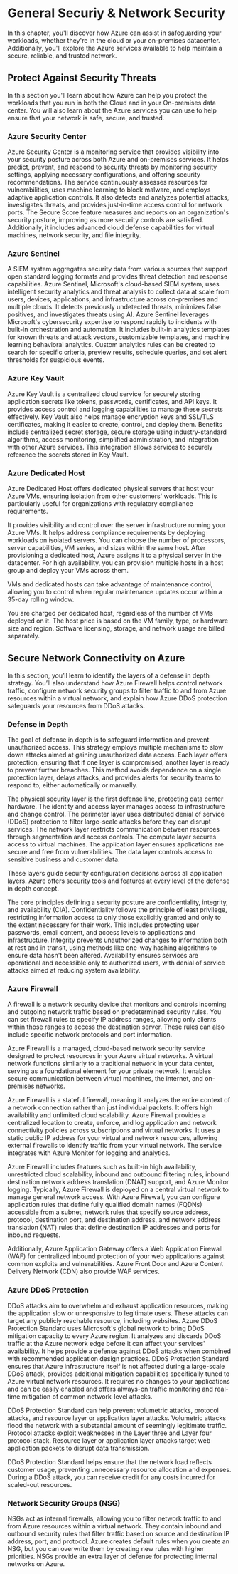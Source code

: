 # General Securiy & Network Security

In this chapter, you'll discover how Azure can assist in safeguarding your workloads, whether they're in the cloud or your on-premises datacenter. Additionally, you'll explore the Azure services available to help maintain a secure, reliable, and trusted network.

## Protect Against Security Threats

In this section you'll learn about how Azure can help you protect the workloads that you run in both the Cloud and in your On-premises data center. You will also learn about the Azure services you can use to help ensure that your network is safe, secure, and trusted.

### Azure Security Center

Azure Security Center is a monitoring service that provides visibility into your security posture across both Azure and on-premises services. It helps predict, prevent, and respond to security threats by monitoring security settings, applying necessary configurations, and offering security recommendations. The service continuously assesses resources for vulnerabilities, uses machine learning to block malware, and employs adaptive application controls. It also detects and analyzes potential attacks, investigates threats, and provides just-in-time access control for network ports. The Secure Score feature measures and reports on an organization's security posture, improving as more security controls are satisfied. Additionally, it includes advanced cloud defense capabilities for virtual machines, network security, and file integrity.

### Azure Sentinel

A SIEM system aggregates security data from various sources that support open standard logging formats and provides threat detection and response capabilities. Azure Sentinel, Microsoft's cloud-based SIEM system, uses intelligent security analytics and threat analysis to collect data at scale from users, devices, applications, and infrastructure across on-premises and multiple clouds. It detects previously undetected threats, minimizes false positives, and investigates threats using AI. Azure Sentinel leverages Microsoft's cybersecurity expertise to respond rapidly to incidents with built-in orchestration and automation. It includes built-in analytics templates for known threats and attack vectors, customizable templates, and machine learning behavioral analytics. Custom analytics rules can be created to search for specific criteria, preview results, schedule queries, and set alert thresholds for suspicious events.

### Azure Key Vault

Azure Key Vault is a centralized cloud service for securely storing application secrets like tokens, passwords, certificates, and API keys. It provides access control and logging capabilities to manage these secrets effectively. Key Vault also helps manage encryption keys and SSL/TLS certificates, making it easier to create, control, and deploy them. Benefits include centralized secret storage, secure storage using industry-standard algorithms, access monitoring, simplified administration, and integration with other Azure services. This integration allows services to securely reference the secrets stored in Key Vault.


### Azure Dedicated Host
 
Azure Dedicated Host offers dedicated physical servers that host your Azure VMs, ensuring isolation from other customers' workloads. This is particularly useful for organizations with regulatory compliance requirements.

It provides visibility and control over the server infrastructure running your Azure VMs. It helps address compliance requirements by deploying workloads on isolated servers. You can choose the number of processors, server capabilities, VM series, and sizes within the same host. After provisioning a dedicated host, Azure assigns it to a physical server in the datacenter. For high availability, you can provision multiple hosts in a host group and deploy your VMs across them.

VMs and dedicated hosts can take advantage of maintenance control, allowing you to control when regular maintenance updates occur within a 35-day rolling window.

You are charged per dedicated host, regardless of the number of VMs deployed on it. The host price is based on the VM family, type, or hardware size and region. Software licensing, storage, and network usage are billed separately.

## Secure Network Connectivity on Azure

In this section, you’ll learn to identify the layers of a defense in depth strategy. You’ll also understand how Azure Firewall helps control network traffic, configure network security groups to filter traffic to and from Azure resources within a virtual network, and explain how Azure DDoS protection safeguards your resources from DDoS attacks.

### Defense in Depth

The goal of defense in depth is to safeguard information and prevent unauthorized access. This strategy employs multiple mechanisms to slow down attacks aimed at gaining unauthorized data access. Each layer offers protection, ensuring that if one layer is compromised, another layer is ready to prevent further breaches. This method avoids dependence on a single protection layer, delays attacks, and provides alerts for security teams to respond to, either automatically or manually.

The physical security layer is the first defense line, protecting data center hardware. The identity and access layer manages access to infrastructure and change control. The perimeter layer uses distributed denial of service (DDoS) protection to filter large-scale attacks before they can disrupt services. The network layer restricts communication between resources through segmentation and access controls. The compute layer secures access to virtual machines. The application layer ensures applications are secure and free from vulnerabilities. The data layer controls access to sensitive business and customer data.

These layers guide security configuration decisions across all application layers. Azure offers security tools and features at every level of the defense in depth concept.

The core principles defining a security posture are confidentiality, integrity, and availability (CIA). Confidentiality follows the principle of least privilege, restricting information access to only those explicitly granted and only to the extent necessary for their work. This includes protecting user passwords, email content, and access levels to applications and infrastructure. Integrity prevents unauthorized changes to information both at rest and in transit, using methods like one-way hashing algorithms to ensure data hasn't been altered. Availability ensures services are operational and accessible only to authorized users, with denial of service attacks aimed at reducing system availability.

### Azure Firewall

A firewall is a network security device that monitors and controls incoming and outgoing network traffic based on predetermined security rules. You can set firewall rules to specify IP address ranges, allowing only clients within those ranges to access the destination server. These rules can also include specific network protocols and port information.

Azure Firewall is a managed, cloud-based network security service designed to protect resources in your Azure virtual networks. A virtual network functions similarly to a traditional network in your data center, serving as a foundational element for your private network. It enables secure communication between virtual machines, the internet, and on-premises networks.

Azure Firewall is a stateful firewall, meaning it analyzes the entire context of a network connection rather than just individual packets. It offers high availability and unlimited cloud scalability. Azure Firewall provides a centralized location to create, enforce, and log application and network connectivity policies across subscriptions and virtual networks. It uses a static public IP address for your virtual and network resources, allowing external firewalls to identify traffic from your virtual network. The service integrates with Azure Monitor for logging and analytics.

Azure Firewall includes features such as built-in high availability, unrestricted cloud scalability, inbound and outbound filtering rules, inbound destination network address translation (DNAT) support, and Azure Monitor logging. Typically, Azure Firewall is deployed on a central virtual network to manage general network access. With Azure Firewall, you can configure application rules that define fully qualified domain names (FQDNs) accessible from a subnet, network rules that specify source address, protocol, destination port, and destination address, and network address translation (NAT) rules that define destination IP addresses and ports for inbound requests.

Additionally, Azure Application Gateway offers a Web Application Firewall (WAF) for centralized inbound protection of your web applications against common exploits and vulnerabilities. Azure Front Door and Azure Content Delivery Network (CDN) also provide WAF services.

### Azure DDoS Protection

DDoS attacks aim to overwhelm and exhaust application resources, making the application slow or unresponsive to legitimate users. These attacks can target any publicly reachable resource, including websites.
Azure DDoS Protection Standard uses Microsoft's global network to bring DDoS mitigation capacity to every Azure region. It analyzes and discards DDoS traffic at the Azure network edge before it can affect your services' availability. It helps provide a defense against DDoS attacks when combined with recommended application design practices.
DDoS Protection Standard ensures that Azure infrastructure itself is not affected during a large-scale DDoS attack, provides additional mitigation capabilities specifically tuned to Azure virtual network resources. It requires no changes to your applications and can be easily enabled and offers always-on traffic monitoring and real-time mitigation of common network-level attacks.

DDoS Protection Standard can help prevent volumetric attacks, protocol attacks, and resource layer or application layer attacks. Volumetric attacks flood the network with a substantial amount of seemingly legitimate traffic. Protocol attacks exploit weaknesses in the Layer three and Layer four protocol stack. Resource layer or application layer attacks target web application packets to disrupt data transmission.

DDoS Protection Standard helps ensure that the network load reflects customer usage, preventing unnecessary resource allocation and expenses. During a DDoS attack, you can receive credit for any costs incurred for scaled-out resources.

### Network Security Groups (NSG)

NSGs act as internal firewalls, allowing you to filter network traffic to and from Azure resources within a virtual network. They contain inbound and outbound security rules that filter traffic based on source and destination IP address, port, and protocol. Azure creates default rules when you create an NSG, but you can overwrite them by creating new rules with higher priorities. NSGs provide an extra layer of defense for protecting internal networks on Azure.